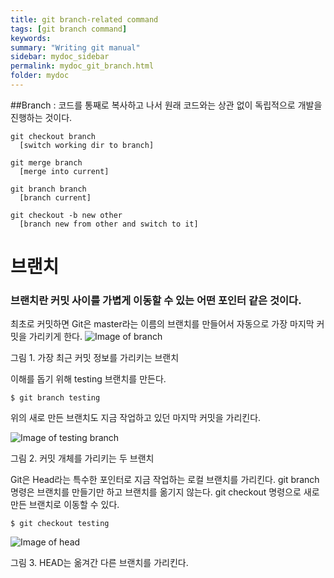 ```yaml
---
title: git branch-related command
tags: [git branch command]
keywords:
summary: "Writing git manual"
sidebar: mydoc_sidebar
permalink: mydoc_git_branch.html
folder: mydoc
---
```


##Branch
: 코드를 통째로 복사하고 나서 원래 코드와는 상관 없이 독립적으로 개발을 진행하는 것이다.

```
git checkout branch
  [switch working dir to branch]
```

```
git merge branch
  [merge into current]
```

```
git branch branch
  [branch current]
```

```
git checkout -b new other
  [branch new from other and switch to it]
```

# 브랜치
### 브랜치란 커밋 사이를 가볍게 이동할 수 있는 어떤 포인터 같은 것이다.

 최초로 커밋하면 Git은 master라는 이름의 브랜치를 만들어서 자동으로 가장 마지막 커밋을 가리키게 한다.
![Image of branch](https://git-scm.com/figures/18333fig0303-tn.png)

그림 1. 가장 최근 커밋 정보를 가리키는 브랜치

이해를 돕기 위해 testing 브랜치를 만든다.

```
$ git branch testing
```

위의 새로 만든 브랜치도 지금 작업하고 있던 마지막 커밋을 가리킨다.

![Image of testing branch](https://git-scm.com/figures/18333fig0304-tn.png)

그림 2. 커밋 개체를 가리키는 두 브랜치

Git은 Head라는 특수한 포인터로 지금 작업하는 로컬 브랜치를 가리킨다.
git branch 명령은 브랜치를 만들기만 하고 브랜치를 옮기지 않는다.
git checkout 명령으로 새로 만든 브랜치로 이동할 수 있다.

```
$ git checkout testing
```

![Image of head](https://git-scm.com/figures/18333fig0306-tn.png)

그림 3. HEAD는 옮겨간 다른 브랜치를 가리킨다.

